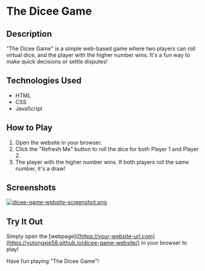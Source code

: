 # The Dicee Game

## Description
"The Dicee Game" is a simple web-based game where two players can roll virtual dice, and the player with the higher number wins. It's a fun way to make quick decisions or settle disputes!

## Technologies Used
- HTML
- CSS
- JavaScript

## How to Play
1. Open the website in your browser.
2. Click the "Refresh Me" button to roll the dice for both Player 1 and Player 2.
3. The player with the higher number wins. If both players roll the same number, it's a draw!

## Screenshots
[![dicee-game-website-screenshot.png](https://i.postimg.cc/Cx7LGcfL/dicee-game-website-screenshot.png)](https://postimg.cc/87FSDBHq)

## Try It Out
Simply open the [webpage]([https://your-website-url.com](https://yutongxie58.github.io/dicee-game-website/) in your browser to play!

Have fun playing "The Dicee Game"!

